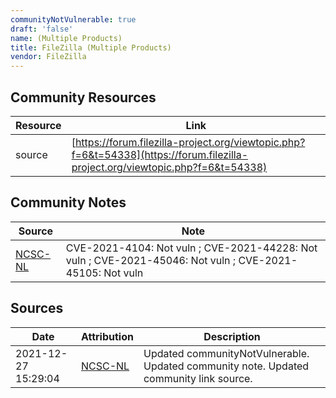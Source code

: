```yaml
---
communityNotVulnerable: true
draft: 'false'
name: (Multiple Products)
title: FileZilla (Multiple Products)
vendor: FileZilla
---
```



## Community Resources
| Resource | Link |
| --- | --- |
| source | [https://forum.filezilla-project.org/viewtopic.php?f=6&t=54338](https://forum.filezilla-project.org/viewtopic.php?f=6&t=54338) |

## Community Notes
| Source | Note |
| --- | --- |
| [NCSC-NL](https://github.com/NCSC-NL/log4shell/blob/main/software/README.md) | CVE-2021-4104: Not vuln ; CVE-2021-44228: Not vuln ; CVE-2021-45046: Not vuln ; CVE-2021-45105: Not vuln </ul> |

## Sources
| Date | Attribution | Description |
| --- | --- | --- |
| 2021-12-27 15:29:04 | [NCSC-NL](https://github.com/NCSC-NL/log4shell/blob/main/software/README.md) | Updated communityNotVulnerable. Updated community note. Updated community link source.  |

